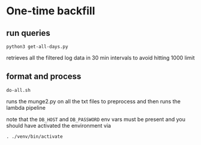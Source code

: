 # One-time backfill 

## run queries

`python3 get-all-days.py`

retrieves all the filtered log data in 30 min intervals to avoid hitting 1000 limit

## format and process

`do-all.sh`

runs the munge2.py on all the txt files to preprocess and then runs the lambda pipeline

note that the `DB_HOST` and `DB_PASSWORD` env vars must be present and you should have 
activated the environment via

`. ./venv/bin/activate`
